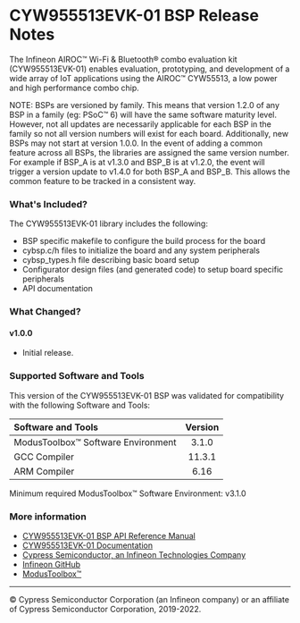 # CYW955513EVK-01 BSP Release Notes
The Infineon AIROC™ Wi-Fi & Bluetooth® combo evaluation kit (CYW955513EVK-01) enables evaluation, prototyping, and development of a wide array of IoT applications using the AIROC™ CYW55513, a low power and high performance combo chip. 

NOTE: BSPs are versioned by family. This means that version 1.2.0 of any BSP in a family (eg: PSoC™ 6) will have the same software maturity level. However, not all updates are necessarily applicable for each BSP in the family so not all version numbers will exist for each board. Additionally, new BSPs may not start at version 1.0.0. In the event of adding a common feature across all BSPs, the libraries are assigned the same version number. For example if BSP_A is at v1.3.0 and BSP_B is at v1.2.0, the event will trigger a version update to v1.4.0 for both BSP_A and BSP_B. This allows the common feature to be tracked in a consistent way.

### What's Included?
The CYW955513EVK-01 library includes the following:
* BSP specific makefile to configure the build process for the board
* cybsp.c/h files to initialize the board and any system peripherals
* cybsp_types.h file describing basic board setup
* Configurator design files (and generated code) to setup board specific peripherals
* API documentation

### What Changed?
#### v1.0.0
* Initial release.

### Supported Software and Tools
This version of the CYW955513EVK-01 BSP was validated for compatibility with the following Software and Tools:

| Software and Tools                        | Version |
| :---                                      | :----:  |
| ModusToolbox™ Software Environment        | 3.1.0   |
| GCC Compiler                              | 11.3.1  |
| ARM Compiler                              | 6.16    |

Minimum required ModusToolbox™ Software Environment: v3.1.0

### More information
* [CYW955513EVK-01 BSP API Reference Manual][api]
* [CYW955513EVK-01 Documentation](http://www.infineon.com/CYW955513EVK-01)
* [Cypress Semiconductor, an Infineon Technologies Company](http://www.cypress.com)
* [Infineon GitHub](https://github.com/infineon)
* [ModusToolbox™](https://www.cypress.com/products/modustoolbox-software-environment)

[api]: https://infineon.github.io/TARGET_CYW955513EVK-01/html/modules.html

---
© Cypress Semiconductor Corporation (an Infineon company) or an affiliate of Cypress Semiconductor Corporation, 2019-2022.